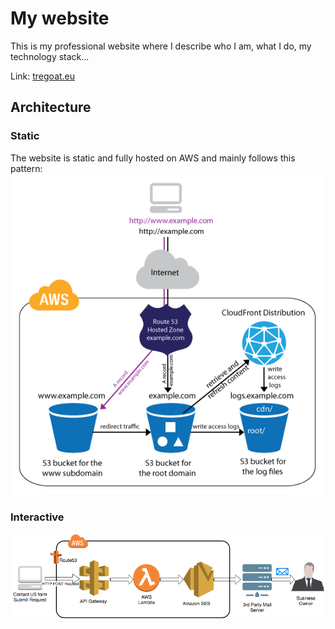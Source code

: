 # My website
This is my professional website where I describe who I am, what I do,
my technology stack...

Link: [tregoat.eu](tregoat.eu)

## Architecture
### Static
The website is static and fully hosted on AWS and mainly follows this pattern:
![image info](readme_images/main_project_flow.png)

### Interactive
![image info](readme_images/contact_me_flow.png)
